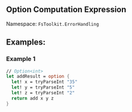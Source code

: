 ## Option Computation Expression

Namespace: `FsToolkit.ErrorHandling`

## Examples:

### Example 1

```fsharp
// Option<int>
let addResult = option {
  let! x = tryParseInt "35"
  let! y = tryParseInt "5"
  let! z = tryParseInt "2"
  return add x y z
}
```
